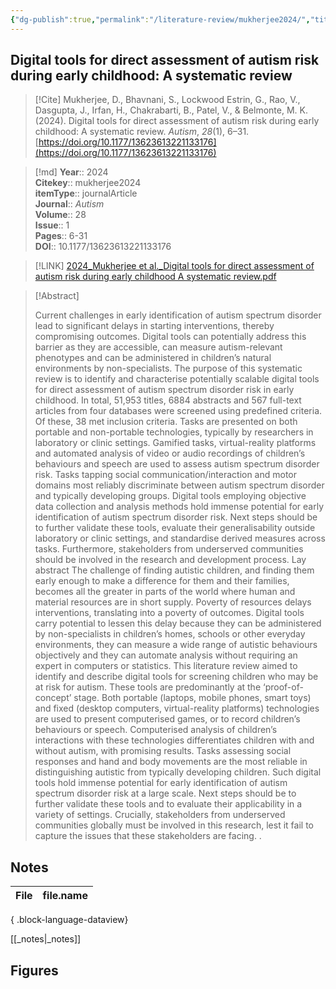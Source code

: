 ```yaml
---
{"dg-publish":true,"permalink":"/literature-review/mukherjee2024/","title":"Digital tools for direct assessment of autism risk during early childhood A systematic review"}
---
```



## Digital tools for direct assessment of autism risk during early childhood: A systematic review

> [!Cite]
> Mukherjee, D., Bhavnani, S., Lockwood Estrin, G., Rao, V., Dasgupta, J., Irfan, H., Chakrabarti, B., Patel, V., & Belmonte, M. K. (2024). Digital tools for direct assessment of autism risk during early childhood: A systematic review. _Autism_, _28_(1), 6–31. [https://doi.org/10.1177/13623613221133176](https://doi.org/10.1177/13623613221133176)


>[!md]
> **Year**:: 2024   
> **Citekey**:: mukherjee2024  
> **itemType**:: journalArticle  
> **Journal**:: *Autism*  
> **Volume**:: 28  
> **Issue**:: 1   
> **Pages**:: 6-31  
> **DOI**:: 10.1177/13623613221133176    

> [!LINK] 
> [2024_Mukherjee et al._Digital tools for direct assessment of autism risk during early childhood A systematic review.pdf](zotero://select/library/items/5UTT3XBZ)

> [!Abstract]
>
> Current challenges in early identification of autism spectrum disorder lead to significant delays in starting interventions, thereby compromising outcomes. Digital tools can potentially address this barrier as they are accessible, can measure autism-relevant phenotypes and can be administered in children’s natural environments by non-specialists. The purpose of this systematic review is to identify and characterise potentially scalable digital tools for direct assessment of autism spectrum disorder risk in early childhood. In total, 51,953 titles, 6884 abstracts and 567 full-text articles from four databases were screened using predefined criteria. Of these, 38 met inclusion criteria. Tasks are presented on both portable and non-portable technologies, typically by researchers in laboratory or clinic settings. Gamified tasks, virtual-reality platforms and automated analysis of video or audio recordings of children’s behaviours and speech are used to assess autism spectrum disorder risk. Tasks tapping social communication/interaction and motor domains most reliably discriminate between autism spectrum disorder and typically developing groups. Digital tools employing objective data collection and analysis methods hold immense potential for early identification of autism spectrum disorder risk. Next steps should be to further validate these tools, evaluate their generalisability outside laboratory or clinic settings, and standardise derived measures across tasks. Furthermore, stakeholders from underserved communities should be involved in the research and development process.
Lay abstract
The challenge of finding autistic children, and finding them early enough to make a difference for them and their families, becomes all the greater in parts of the world where human and material resources are in short supply. Poverty of resources delays interventions, translating into a poverty of outcomes. Digital tools carry potential to lessen this delay because they can be administered by non-specialists in children’s homes, schools or other everyday environments, they can measure a wide range of autistic behaviours objectively and they can automate analysis without requiring an expert in computers or statistics. This literature review aimed to identify and describe digital tools for screening children who may be at risk for autism. These tools are predominantly at the ‘proof-of-concept’ stage. Both portable (laptops, mobile phones, smart toys) and fixed (desktop computers, virtual-reality platforms) technologies are used to present computerised games, or to record children’s behaviours or speech. Computerised analysis of children’s interactions with these technologies differentiates children with and without autism, with promising results. Tasks assessing social responses and hand and body movements are the most reliable in distinguishing autistic from typically developing children. Such digital tools hold immense potential for early identification of autism spectrum disorder risk at a large scale. Next steps should be to further validate these tools and to evaluate their applicability in a variety of settings. Crucially, stakeholders from underserved communities globally must be involved in this research, lest it fail to capture the issues that these stakeholders are facing.
>.
> 


## Notes

| File | file.name |
| ---- | --------- |

{ .block-language-dataview}

[[_notes\|_notes]]

## Figures

